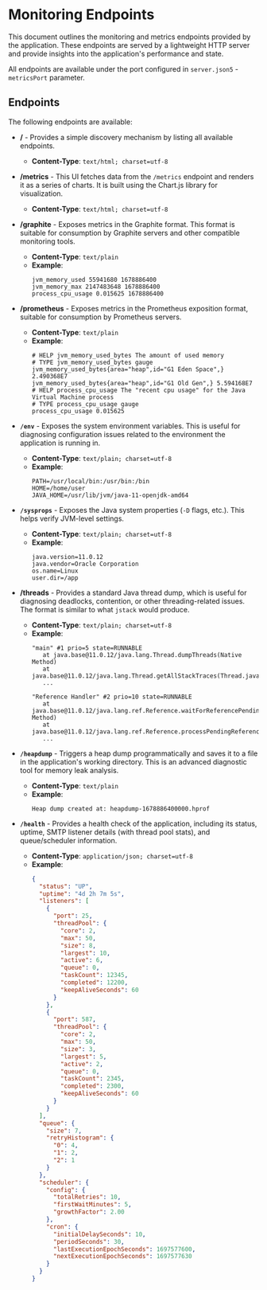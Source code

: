 Monitoring Endpoints
====================

This document outlines the monitoring and metrics endpoints provided by the application.
These endpoints are served by a lightweight HTTP server and provide insights into the application's performance and state.

All endpoints are available under the port configured in `server.json5` - `metricsPort` parameter.


Endpoints
---------
The following endpoints are available:

- **/** - Provides a simple discovery mechanism by listing all available endpoints.
    - **Content-Type**: `text/html; charset=utf-8`

- **/metrics** - This UI fetches data from the `/metrics` endpoint and renders it as a series of charts. It is built using the Chart.js library for visualization.
    - **Content-Type**: `text/html; charset=utf-8`

- **/graphite** - Exposes metrics in the Graphite format. This format is suitable for consumption by Graphite servers and other compatible monitoring tools.
    - **Content-Type**: `text/plain`
    - **Example**:
        ```
        jvm_memory_used 55941680 1678886400
        jvm_memory_max 2147483648 1678886400
        process_cpu_usage 0.015625 1678886400
        ```

- **/prometheus** - Exposes metrics in the Prometheus exposition format, suitable for consumption by Prometheus servers.
    - **Content-Type**: `text/plain`
    - **Example**:
        ```
        # HELP jvm_memory_used_bytes The amount of used memory
        # TYPE jvm_memory_used_bytes gauge
        jvm_memory_used_bytes{area="heap",id="G1 Eden Space",} 2.490368E7
        jvm_memory_used_bytes{area="heap",id="G1 Old Gen",} 5.594168E7
        # HELP process_cpu_usage The "recent cpu usage" for the Java Virtual Machine process
        # TYPE process_cpu_usage gauge
        process_cpu_usage 0.015625
        ```

- **`/env`** - Exposes the system environment variables. This is useful for diagnosing configuration issues related to the environment the application is running in.
    - **Content-Type**: `text/plain; charset=utf-8`
    - **Example**:
        ```
        PATH=/usr/local/bin:/usr/bin:/bin
        HOME=/home/user
        JAVA_HOME=/usr/lib/jvm/java-11-openjdk-amd64
        ```

- **`/sysprops`** - Exposes the Java system properties (`-D` flags, etc.). This helps verify JVM-level settings.
    - **Content-Type**: `text/plain; charset=utf-8`
    - **Example**:
        ```
        java.version=11.0.12
        java.vendor=Oracle Corporation
        os.name=Linux
        user.dir=/app
        ```

- **/threads** - Provides a standard Java thread dump, which is useful for diagnosing deadlocks, contention, or other threading-related issues. The format is similar to what `jstack` would produce.
    - **Content-Type**: `text/plain; charset=utf-8`
    - **Example**:
        ```
        "main" #1 prio=5 state=RUNNABLE
           at java.base@11.0.12/java.lang.Thread.dumpThreads(Native Method)
           at java.base@11.0.12/java.lang.Thread.getAllStackTraces(Thread.java:1610)
           ...

        "Reference Handler" #2 prio=10 state=RUNNABLE
           at java.base@11.0.12/java.lang.ref.Reference.waitForReferencePendingList(Native Method)
           at java.base@11.0.12/java.lang.ref.Reference.processPendingReferences(Reference.java:241)
           ...
        ```

- **`/heapdump`** - Triggers a heap dump programmatically and saves it to a file in the application's working directory. This is an advanced diagnostic tool for memory leak analysis.
    - **Content-Type**: `text/plain`
    - **Example**:
        ```
        Heap dump created at: heapdump-1678886400000.hprof
        ```

- **`/health`** - Provides a health check of the application, including its status, uptime, SMTP listener details (with thread pool stats), and queue/scheduler information.
    - **Content-Type**: `application/json; charset=utf-8`
    - **Example**:
        ```json
        {
          "status": "UP",
          "uptime": "4d 2h 7m 5s",
          "listeners": [
            {
              "port": 25,
              "threadPool": {
                "core": 2,
                "max": 50,
                "size": 8,
                "largest": 10,
                "active": 6,
                "queue": 0,
                "taskCount": 12345,
                "completed": 12200,
                "keepAliveSeconds": 60
              }
            },
            {
              "port": 587,
              "threadPool": {
                "core": 2,
                "max": 50,
                "size": 3,
                "largest": 5,
                "active": 2,
                "queue": 0,
                "taskCount": 2345,
                "completed": 2300,
                "keepAliveSeconds": 60
              }
            }
          ],
          "queue": {
            "size": 7,
            "retryHistogram": {
              "0": 4,
              "1": 2,
              "2": 1
            }
          },
          "scheduler": {
            "config": {
              "totalRetries": 10,
              "firstWaitMinutes": 5,
              "growthFactor": 2.00
            },
            "cron": {
              "initialDelaySeconds": 10,
              "periodSeconds": 30,
              "lastExecutionEpochSeconds": 1697577600,
              "nextExecutionEpochSeconds": 1697577630
            }
          }
        }
        ```
